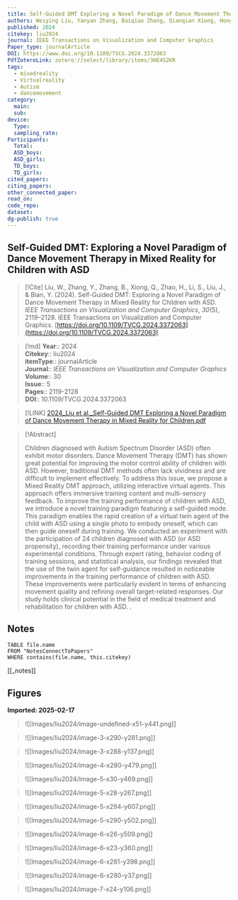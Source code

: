 ```yaml
---
title: Self-Guided DMT Exploring a Novel Paradigm of Dance Movement Therapy in Mixed Reality for Children with ASD
authors: Weiying Liu, Yanyan Zhang, Baiqiao Zhang, Qianqian Xiong, Hong Zhao, Sheng Li, Juan Liu, Yulong Bian
published: 2024
citekey: liu2024
journal: IEEE Transactions on Visualization and Computer Graphics
Paper_type: journalArticle
DOI: https://www.doi.org/10.1109/TVCG.2024.3372063
PdfZoteroLink: zotero://select/library/items/3HE4S2KR
tags:
  - mixedreality
  - Virtualreality
  - Autism
  - dancemovement
category:
  main: 
  sub: 
device:
  Type: 
  sampling_rate: 
Participants:
  Total: 
  ASD_boys: 
  ASD_girls: 
  TD_boys: 
  TD_girls: 
cited_papers: 
citing_papers: 
other_connected_paper: 
read_on: 
code_repo: 
dataset: 
dg-publish: true
---
```


## Self-Guided DMT: Exploring a Novel Paradigm of Dance Movement Therapy in Mixed Reality for Children with ASD

> [!Cite]
> Liu, W., Zhang, Y., Zhang, B., Xiong, Q., Zhao, H., Li, S., Liu, J., & Bian, Y. (2024). Self-Guided DMT: Exploring a Novel Paradigm of Dance Movement Therapy in Mixed Reality for Children with ASD. _IEEE Transactions on Visualization and Computer Graphics_, _30_(5), 2119–2128. IEEE Transactions on Visualization and Computer Graphics. [https://doi.org/10.1109/TVCG.2024.3372063](https://doi.org/10.1109/TVCG.2024.3372063)


>[!md]
> **Year**:: 2024   
> **Citekey**:: liu2024  
> **itemType**:: journalArticle  
> **Journal**:: *IEEE Transactions on Visualization and Computer Graphics*  
> **Volume**:: 30  
> **Issue**:: 5   
> **Pages**:: 2119-2128  
> **DOI**:: 10.1109/TVCG.2024.3372063    

> [!LINK] 
> [2024_Liu et al._Self-Guided DMT Exploring a Novel Paradigm of Dance Movement Therapy in Mixed Reality for Children.pdf](zotero://select/library/items/IKTNXNWN)

> [!Abstract]
>
> Children diagnosed with Autism Spectrum Disorder (ASD) often exhibit motor disorders. Dance Movement Therapy (DMT) has shown great potential for improving the motor control ability of children with ASD. However, traditional DMT methods often lack vividness and are difficult to implement effectively. To address this issue, we propose a Mixed Reality DMT approach, utilizing interactive virtual agents. This approach offers immersive training content and multi-sensory feedback. To improve the training performance of children with ASD, we introduce a novel training paradigm featuring a self-guided mode. This paradigm enables the rapid creation of a virtual twin agent of the child with ASD using a single photo to embody oneself, which can then guide oneself during training. We conducted an experiment with the participation of 24 children diagnosed with ASD (or ASD propensity), recording their training performance under various experimental conditions. Through expert rating, behavior coding of training sessions, and statistical analysis, our findings revealed that the use of the twin agent for self-guidance resulted in noticeable improvements in the training performance of children with ASD. These improvements were particularly evident in terms of enhancing movement quality and refining overall target-related responses. Our study holds clinical potential in the field of medical treatment and rehabilitation for children with ASD.
>.
> 


## Notes

```dataview 
TABLE file.name 
FROM "NotesConnectToPapers" 
WHERE contains(file.name, this.citekey)
```

[[_notes]]

## Figures

**Imported: 2025-02-17**

> ![[Images/liu2024/image-undefined-x51-y441.png]]

> ![[Images/liu2024/image-3-x290-y281.png]]

> ![[Images/liu2024/image-3-x288-y137.png]]

> ![[Images/liu2024/image-4-x280-y479.png]]

> ![[Images/liu2024/image-5-x30-y469.png]]

> ![[Images/liu2024/image-5-x28-y267.png]]

> ![[Images/liu2024/image-5-x294-y607.png]]

> ![[Images/liu2024/image-5-x290-y502.png]]

> ![[Images/liu2024/image-6-x26-y509.png]]

> ![[Images/liu2024/image-6-x23-y360.png]]

> ![[Images/liu2024/image-6-x281-y398.png]]

> ![[Images/liu2024/image-6-x280-y37.png]]

> ![[Images/liu2024/image-7-x24-y106.png]]